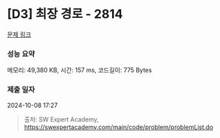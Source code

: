 # [D3] 최장 경로 - 2814 

[문제 링크](https://swexpertacademy.com/main/code/problem/problemDetail.do?contestProbId=AV7GOPPaAeMDFAXB) 

### 성능 요약

메모리: 49,380 KB, 시간: 157 ms, 코드길이: 775 Bytes

### 제출 일자

2024-10-08 17:27



> 출처: SW Expert Academy, https://swexpertacademy.com/main/code/problem/problemList.do